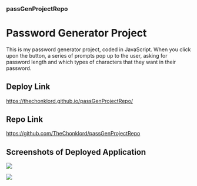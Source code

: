 ### passGenProjectRepo

# Password Generator Project 

This is my password generator project, coded in JavaScript. When you click upon the button, a series of prompts pop up to the user, asking for password
length and which types of characters that they want in their password. 
## Deploy Link
https://thechonklord.github.io/passGenProjectRepo/
## Repo Link
https://github.com/TheChonklord/passGenProjectRepo
## Screenshots of Deployed Application 
![](../1.png)

![](../2.png)




